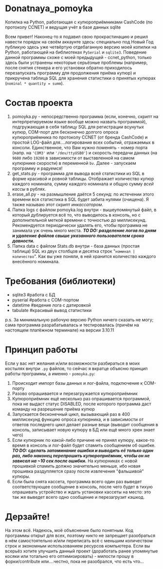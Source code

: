 # Donatnaya_pomoyka
Копилка на Python, работающая с купюроприёмниками CashCode (по протоколу CCNET) и ведущая учёт в базе данных sqlite

Всем привет! Наконец-то я подавил свою прокрастинацию и решил навести порядок на своём аккаунте здесь: специально под Новый Год публикую здесь уже четвёртую отдебаганную версию моей копилки на Python, работающей на библиотеках `PySerial` и `sqlite3`. Поведение данной программы схоже с моей предыдущей - ccnet_python, только здесь были устранены некоторые серьёзные проблемы (например, после снятия стекера и его установки обратно приходилось перезапускать программу для продолжения приёма купюр) и прикручена таблица SQL для хранения статистики о принятых купюрах (`nominal * quantity = summ`).

# Состав проекта
1. pomoyka.py - непосредственно программа (если, конечно, скрипт на интерпретируемом языке вообще можно назвать программой), подгружающая в себя таблицу SQL для регистрации всунутых купюр, COM-порт для бесконечно долгого опроса купюроприёмника по протоколу CCNET (от бренда CashCode) и простой LOG-файл для....логирования всех событий, отражаемых в консоли. Единственное, что Вам нужно поменять - номер порта (напр. на `'COM3'` или `'/dev/ttyUSB0'`) и скорость передачи данных (на `9600` либо `19200` в зависимости от выставленной на самом купюрнике скорости) в переменной `bv`. Далее - запускаем программу и радуемся!
2. get_stats.py - программа для вывода всей статистики из SQL в форме красивой и ровной таблицы. Отображает количество купюр каждого номинала, сумму каждого номинала и общую сумму _всей кассы_ в рублях.
3. erase_all.py - на размышление даётся 5 секунд: по истечении этого времени вся статистика в SQL будет забита нулями (очищена). Я также называю этот скрипт _инкассатором_.
4. Папка logs c файлом pomoyka.log внутри - вышеупомянутый файл, в который дублируется всё то, что выводилось в консоль, но с дополнительной меткой времени с точностью до миллисекунд. Рекомендуется периодически удалять его, чтобы программа не занимала уж очень много места. ***TO DO: разделение логов по дням и удаление файлов свыше указанного пользователем срока давности.***
5. Папка data с файлом Stats.db внутри - база данных (простая таблица) SQL из двух столбцов и десятка строк "`номинал | количество`". Как вы уже поняли, в ней хранится количество каждого внесённого номинала.

# Требования (библиотеки)
- sqlite3 #работа с БД
- pyserial #работа с COM-портом
- datetime #ведение лога с датировкой
- tabulate #красивый вывод статистики

p.s. За минимальную рабочую версию Python ничего сказать не могу; сама программа разрабатывалась и тестировалась (причём на настоящем платёжном терминале) на версии 3.10.11

# Принцип работы
Если у вас нет желания и/или возможности разбираться в моих костылях внутри `.py` файлов, то сейчас я вкратце объясню принцип работы программы, а именно - `pomoyka.py`:
1. Происходит импорт базы данных и лог-файла, подключение к COM-порту
2. Разово опрашивается и перезагружается купюроприёмник
3. Купюроприёмник ещё несколько раз опрашивается программой, пока не выдаст статус DISABLED, после которого программа даст команду на разрешение приёма купюр
4. Запускается бесконечный цикл, вызывающий раз в 400 миллисекунд функцию опроса купюрника, и в зависимости от ответов последнего цикл делает разные вещи (выводит сообщения в консоль, записывает новую купюру в БД или ещё много хрен знает чего)
5. Если купюрник по какой-либо причине не принял купюру, какое-то время в консоль и лог-файл будет спамить сообщением об ошибке. _**TO DO: сделать запоминание ошибки и выводить её только один раз, либо наконец перепрошить купюроприёмник, чтобы он не зависал на ~10 сек после ошибки.**_ На купюрниках с новой прошивкой спамить должно значительно меньше, ибо новая прошивка раздупляется сразу после извлечения "фальшивой" купюры.
6. Если была снята кассета, программа всего один раз выведет соответствующее сообщение в консоль, после чего будет в тихую опрашивать устройство и ждать установки кассеты на место: это так же выведет всего одно сообщение и перезагрузит кэшкод.

# Дерзайте!
На этом всё. Надеюсь, моё объяснение было понятным. Код программы открыт для всех, поэтому никто не запрещает разобраться в нём самостоятельно и/или переписать всё с меньшим количеством строк и экономным использованием ресурсов компьютера. Если вы всерьёз хотите улучшить данный проект (доработать ранее упомянутые косяки или тотально его оптимизировать) - милости прошу в форки/contribute или....честно, пока не разобрался, что есть что...
